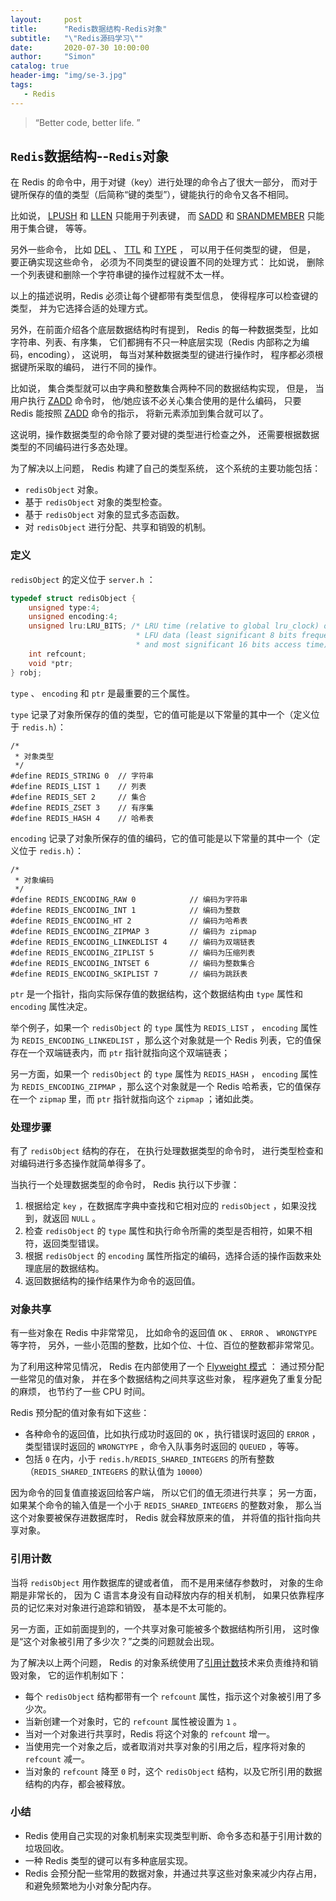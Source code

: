 ```yaml
---
layout:     post
title:      "Redis数据结构-Redis对象"
subtitle:   "\"Redis源码学习\""
date:       2020-07-30 10:00:00
author:     "Simon"
catalog: true
header-img: "img/se-3.jpg"
tags:
   - Redis
---
```


> “Better code, better life. ”

## `Redis`数据结构--`Redis`对象

在 Redis 的命令中，用于对键（key）进行处理的命令占了很大一部分， 而对于键所保存的值的类型（后简称“键的类型”），键能执行的命令又各不相同。

比如说， [LPUSH](http://redis.readthedocs.org/en/latest/list/lpush.html#lpush) 和 [LLEN](http://redis.readthedocs.org/en/latest/list/llen.html#llen) 只能用于列表键， 而 [SADD](http://redis.readthedocs.org/en/latest/set/sadd.html#sadd) 和 [SRANDMEMBER](http://redis.readthedocs.org/en/latest/set/srandmember.html#srandmember) 只能用于集合键， 等等。

另外一些命令， 比如 [DEL](http://redis.readthedocs.org/en/latest/key/del.html#del) 、 [TTL](http://redis.readthedocs.org/en/latest/key/ttl.html#ttl) 和 [TYPE](http://redis.readthedocs.org/en/latest/key/type.html#type) ， 可以用于任何类型的键， 但是， 要正确实现这些命令， 必须为不同类型的键设置不同的处理方式： 比如说， 删除一个列表键和删除一个字符串键的操作过程就不太一样。

以上的描述说明，Redis 必须让每个键都带有类型信息， 使得程序可以检查键的类型， 并为它选择合适的处理方式。

另外，在前面介绍各个底层数据结构时有提到， Redis 的每一种数据类型，比如字符串、列表、有序集， 它们都拥有不只一种底层实现（Redis 内部称之为编码，encoding）， 这说明， 每当对某种数据类型的键进行操作时， 程序都必须根据键所采取的编码， 进行不同的操作。

比如说， 集合类型就可以由字典和整数集合两种不同的数据结构实现， 但是， 当用户执行 [ZADD](http://redis.readthedocs.org/en/latest/sorted_set/zadd.html#zadd) 命令时， 他/她应该不必关心集合使用的是什么编码， 只要 Redis 能按照 [ZADD](http://redis.readthedocs.org/en/latest/sorted_set/zadd.html#zadd) 命令的指示， 将新元素添加到集合就可以了。

这说明，操作数据类型的命令除了要对键的类型进行检查之外， 还需要根据数据类型的不同编码进行多态处理。

为了解决以上问题， Redis 构建了自己的类型系统， 这个系统的主要功能包括：

- `redisObject` 对象。
- 基于 `redisObject` 对象的类型检查。
- 基于 `redisObject` 对象的显式多态函数。
- 对 `redisObject` 进行分配、共享和销毁的机制。

### 定义

`redisObject` 的定义位于 `server.h` ：

```c
typedef struct redisObject {
    unsigned type:4;
    unsigned encoding:4;
    unsigned lru:LRU_BITS; /* LRU time (relative to global lru_clock) or
                            * LFU data (least significant 8 bits frequency
                            * and most significant 16 bits access time). */
    int refcount;
    void *ptr;
} robj;
```

`type` 、 `encoding` 和 `ptr` 是最重要的三个属性。

`type` 记录了对象所保存的值的类型，它的值可能是以下常量的其中一个（定义位于 `redis.h`）：

```
/*
 * 对象类型
 */
#define REDIS_STRING 0  // 字符串
#define REDIS_LIST 1    // 列表
#define REDIS_SET 2     // 集合
#define REDIS_ZSET 3    // 有序集
#define REDIS_HASH 4    // 哈希表
```

`encoding` 记录了对象所保存的值的编码，它的值可能是以下常量的其中一个（定义位于 `redis.h`）：

```
/*
 * 对象编码
 */
#define REDIS_ENCODING_RAW 0            // 编码为字符串
#define REDIS_ENCODING_INT 1            // 编码为整数
#define REDIS_ENCODING_HT 2             // 编码为哈希表
#define REDIS_ENCODING_ZIPMAP 3         // 编码为 zipmap
#define REDIS_ENCODING_LINKEDLIST 4     // 编码为双端链表
#define REDIS_ENCODING_ZIPLIST 5        // 编码为压缩列表
#define REDIS_ENCODING_INTSET 6         // 编码为整数集合
#define REDIS_ENCODING_SKIPLIST 7       // 编码为跳跃表
```

`ptr` 是一个指针，指向实际保存值的数据结构，这个数据结构由 `type` 属性和 `encoding` 属性决定。

举个例子，如果一个 `redisObject` 的 `type` 属性为 `REDIS_LIST` ， `encoding` 属性为 `REDIS_ENCODING_LINKEDLIST` ，那么这个对象就是一个 Redis 列表，它的值保存在一个双端链表内，而 `ptr` 指针就指向这个双端链表；

另一方面，如果一个 `redisObject` 的 `type` 属性为 `REDIS_HASH` ， `encoding` 属性为 `REDIS_ENCODING_ZIPMAP` ，那么这个对象就是一个 Redis 哈希表，它的值保存在一个 `zipmap` 里，而 `ptr` 指针就指向这个 `zipmap` ；诸如此类。

### 处理步骤

有了 `redisObject` 结构的存在， 在执行处理数据类型的命令时， 进行类型检查和对编码进行多态操作就简单得多了。

当执行一个处理数据类型的命令时， Redis 执行以下步骤：

1. 根据给定 `key` ，在数据库字典中查找和它相对应的 `redisObject` ，如果没找到，就返回 `NULL` 。
2. 检查 `redisObject` 的 `type` 属性和执行命令所需的类型是否相符，如果不相符，返回类型错误。
3. 根据 `redisObject` 的 `encoding` 属性所指定的编码，选择合适的操作函数来处理底层的数据结构。
4. 返回数据结构的操作结果作为命令的返回值。

### 对象共享

有一些对象在 Redis 中非常常见， 比如命令的返回值 `OK` 、 `ERROR` 、 `WRONGTYPE` 等字符， 另外，一些小范围的整数，比如个位、十位、百位的整数都非常常见。

为了利用这种常见情况， Redis 在内部使用了一个 [Flyweight 模式](http://en.wikipedia.org/wiki/Flyweight_pattern) ： 通过预分配一些常见的值对象， 并在多个数据结构之间共享这些对象， 程序避免了重复分配的麻烦， 也节约了一些 CPU 时间。

Redis 预分配的值对象有如下这些：

- 各种命令的返回值，比如执行成功时返回的 `OK` ，执行错误时返回的 `ERROR` ，类型错误时返回的 `WRONGTYPE` ，命令入队事务时返回的 `QUEUED` ，等等。
- 包括 `0` 在内，小于 `redis.h/REDIS_SHARED_INTEGERS` 的所有整数（`REDIS_SHARED_INTEGERS` 的默认值为 `10000`）

因为命令的回复值直接返回给客户端， 所以它们的值无须进行共享； 另一方面， 如果某个命令的输入值是一个小于 `REDIS_SHARED_INTEGERS` 的整数对象， 那么当这个对象要被保存进数据库时， Redis 就会释放原来的值， 并将值的指针指向共享对象。

### 引用计数

当将 `redisObject` 用作数据库的键或者值， 而不是用来储存参数时， 对象的生命期是非常长的， 因为 C 语言本身没有自动释放内存的相关机制， 如果只依靠程序员的记忆来对对象进行追踪和销毁， 基本是不太可能的。

另一方面，正如前面提到的，一个共享对象可能被多个数据结构所引用， 这时像是“这个对象被引用了多少次？”之类的问题就会出现。

为了解决以上两个问题， Redis 的对象系统使用了[引用计数](http://en.wikipedia.org/wiki/Reference_counting)技术来负责维持和销毁对象， 它的运作机制如下：

- 每个 `redisObject` 结构都带有一个 `refcount` 属性，指示这个对象被引用了多少次。
- 当新创建一个对象时，它的 `refcount` 属性被设置为 `1` 。
- 当对一个对象进行共享时，Redis 将这个对象的 `refcount` 增一。
- 当使用完一个对象之后，或者取消对共享对象的引用之后，程序将对象的 `refcount` 减一。
- 当对象的 `refcount` 降至 `0` 时，这个 `redisObject` 结构，以及它所引用的数据结构的内存，都会被释放。

### 小结

- Redis 使用自己实现的对象机制来实现类型判断、命令多态和基于引用计数的垃圾回收。
- 一种 Redis 类型的键可以有多种底层实现。
- Redis 会预分配一些常用的数据对象，并通过共享这些对象来减少内存占用，和避免频繁地为小对象分配内存。

